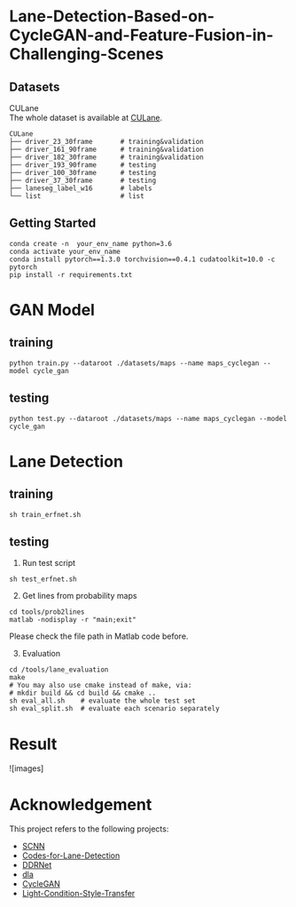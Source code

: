 # Lane-Detection-Based-on-CycleGAN-and-Feature-Fusion-in-Challenging-Scenes

## Datasets
CULane  
The whole dataset is available at [CULane](https://xingangpan.github.io/projects/CULane.html).
```
CULane
├── driver_23_30frame       # training&validation
├── driver_161_90frame      # training&validation
├── driver_182_30frame      # training&validation
├── driver_193_90frame      # testing
├── driver_100_30frame      # testing
├── driver_37_30frame       # testing
├── laneseg_label_w16       # labels
└── list                    # list
```
## Getting Started
```
conda create -n  your_env_name python=3.6
conda activate your_env_name
conda install pytorch==1.3.0 torchvision==0.4.1 cudatoolkit=10.0 -c pytorch
pip install -r requirements.txt 
```
# GAN Model
## training
```
python train.py --dataroot ./datasets/maps --name maps_cyclegan --model cycle_gan
```
## testing
```
python test.py --dataroot ./datasets/maps --name maps_cyclegan --model cycle_gan
```
# Lane Detection
## training
```
sh train_erfnet.sh
```
## testing
1. Run test script
```
sh test_erfnet.sh
```
2. Get lines from probability maps
```
cd tools/prob2lines
matlab -nodisplay -r "main;exit"
```
Please check the file path in Matlab code before.

3. Evaluation
```
cd /tools/lane_evaluation
make
# You may also use cmake instead of make, via:
# mkdir build && cd build && cmake ..
sh eval_all.sh    # evaluate the whole test set
sh eval_split.sh  # evaluate each scenario separately
```
# Result
![images]



# Acknowledgement
This project refers to the following projects:

* [SCNN](https://github.com/XingangPan/SCNN)
* [Codes-for-Lane-Detection](https://github.com/cardwing/Codes-for-Lane-Detection)
* [DDRNet](https://github.com/ydhongHIT/DDRNet)
* [dla](https://github.com/ucbdrive/dla)
* [CycleGAN](https://github.com/junyanz/pytorch-CycleGAN-and-pix2pix)
* [Light-Condition-Style-Transfer](https://github.com/Chenzhaowei13/Light-Condition-Style-Transfer?tab=readme-ov-file#acknowledgement)

